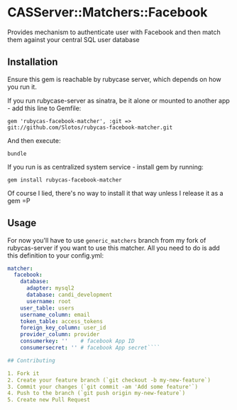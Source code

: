 # CASServer::Matchers::Facebook

Provides mechanism to authenticate user with Facebook and then match them against your central SQL user database

## Installation

Ensure this gem is reachable by rubycase server, which depends on how you run it.

If you run rubycase-server as sinatra, be it alone or mounted to another app - add this line to Gemfile:

    gem 'rubycas-facebook-matcher', :git => git://github.com/Slotos/rubycas-facebook-matcher.git

And then execute:

    bundle

If you run is as centralized system service - install gem by running:

    gem install rubycas-facebook-matcher

Of course I lied, there's no way to install it that way unless I release it as a gem =P

## Usage

For now you'll have to use `generic_matchers` branch from my fork of rubycas-server if you want to use this matcher. All you need to do is add this definition to your config.yml:

````yaml
matcher:
  facebook:
    database:
      adapter: mysql2
      database: candi_development
      username: root
    user_table: users
    username_column: email
    token_table: access_tokens
    foreign_key_column: user_id
    provider_column: provider
    consumerkey: ''    # facebook App ID
    consumersecret: '' # facebook App secret````

## Contributing

1. Fork it
2. Create your feature branch (`git checkout -b my-new-feature`)
3. Commit your changes (`git commit -am 'Add some feature'`)
4. Push to the branch (`git push origin my-new-feature`)
5. Create new Pull Request
